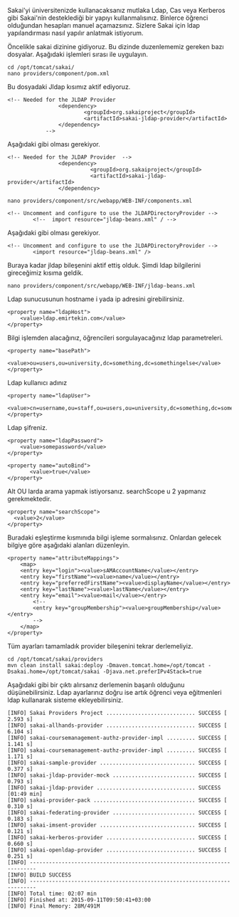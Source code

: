 Sakai'yi üniversitenizde kullanacaksanız mutlaka Ldap, Cas veya Kerberos gibi Sakai'nin desteklediği bir yapıyı kullanmalısınız. Binlerce öğrenci olduğundan hesapları manuel açamazsınız.
Sizlere Sakai için ldap yapılandırması nasıl yapılır anlatmak istiyorum.

Öncelikle sakai dizinine gidiyoruz. Bu dizinde duzenlememiz gereken bazı dosyalar. Aşağıdaki işlemleri sırası ile uygulayın.
```
cd /opt/tomcat/sakai/
nano providers/component/pom.xml
```
Bu dosyadaki Jldap kısımız aktif ediyoruz.
```
<!-- Needed for the JLDAP Provider
                <dependency>
                        <groupId>org.sakaiproject</groupId>
                        <artifactId>sakai-jldap-provider</artifactId>
                </dependency>
            -->
```
Aşağıdaki gibi olması gerekiyor.
```
<!-- Needed for the JLDAP Provider  -->
                <dependency>
                          <groupId>org.sakaiproject</groupId>
                          <artifactId>sakai-jldap-provider</artifactId>
                </dependency>
```                              
```           
nano providers/component/src/webapp/WEB-INF/components.xml
```

```
<!-- Uncomment and configure to use the JLDAPDirectoryProvider -->
        <!--  import resource="jldap-beans.xml" / -->
```
Aşağıdaki gibi olması gerekiyor.

```
<!-- Uncomment and configure to use the JLDAPDirectoryProvider -->
        <import resource="jldap-beans.xml" />

```
Buraya kadar jldap bileşenini aktif ettiş olduk. Şimdi ldap bilgilerini gireceğimiz kısıma geldik.

```
nano providers/component/src/webapp/WEB-INF/jldap-beans.xml
```
Ldap sunucusunun hostname i yada ip adresini girebilirsiniz.
```
<property name="ldapHost">
    <value>ldap.emirtekin.com</value>
</property>
```
Bilgi işlemden alacağınız, öğrencileri sorgulayacağınız ldap parametreleri.
```
<property name="basePath">
    <value>ou=users,ou=university,dc=something,dc=somethingelse</value>
</property>
```
Ldap kullanıcı adınız
```
<property name="ldapUser">
    <value>cn=username,ou=staff,ou=users,ou=university,dc=something,dc=somethingelse</value>
</property>
```
Ldap şifreniz.
```
<property name="ldapPassword">
    <value>somepassword</value>
</property>
```
```
<property name="autoBind">
       <value>true</value>
</property>
```
Alt OU larda arama yapmak istiyorsanız. searchScope u 2 yapmanız gerekmektedir.
```
<property name="searchScope">
  <value>2</value>
</property>
```
Buradaki eşleştirme kısmınıda bilgi işleme sormalısınız. Onlardan gelecek bilgiye göre aşağıdaki alanları düzenleyin.
```
<property name="attributeMappings">
    <map>
    <entry key="login"><value>sAMAccountName</value></entry>         
    <entry key="firstName"><value>name</value></entry>
    <entry key="preferredFirstName"><value>displayName</value></entry>
    <entry key="lastName"><value>lastName</value></entry>
    <entry key="email"><value>mail</value></entry>
        <!--
        <entry key="groupMembership"><value>groupMembership</value></entry>
        -->
    </map>
</property>
```

Tüm ayarları tamamladık provider bileşenini tekrar derlemeliyiz.
```
cd /opt/tomcat/sakai/providers
mvn clean install sakai:deploy -Dmaven.tomcat.home=/opt/tomcat -Dsakai.home=/opt/tomcat/sakai -Djava.net.preferIPv4Stack=true

```

Aşağıdaki gibi bir çıktı alırsanız derlemenin başarılı olduğunu düşünebilirsiniz. Ldap ayarlarınız doğru ise artık öğrenci veya eğitmenleri ldap kullanarak sisteme ekleyebilirsiniz.

```
[INFO] Sakai Providers Project ............................ SUCCESS [  2.593 s]
[INFO] sakai-allhands-provider ............................ SUCCESS [  6.104 s]
[INFO] sakai-coursemanagement-authz-provider-impl ......... SUCCESS [  1.141 s]
[INFO] sakai-coursemanagement-authz-provider-impl ......... SUCCESS [  1.171 s]
[INFO] sakai-sample-provider .............................. SUCCESS [  0.377 s]
[INFO] sakai-jldap-provider-mock .......................... SUCCESS [  0.793 s]
[INFO] sakai-jldap-provider ............................... SUCCESS [01:49 min]
[INFO] sakai-provider-pack ................................ SUCCESS [  0.310 s]
[INFO] sakai-federating-provider .......................... SUCCESS [  0.183 s]
[INFO] sakai-imsent-provider .............................. SUCCESS [  0.121 s]
[INFO] sakai-kerberos-provider ............................ SUCCESS [  0.660 s]
[INFO] sakai-openldap-provider ............................ SUCCESS [  0.251 s]
[INFO] ------------------------------------------------------------------------
[INFO] BUILD SUCCESS
[INFO] ------------------------------------------------------------------------
[INFO] Total time: 02:07 min
[INFO] Finished at: 2015-09-11T09:50:41+03:00
[INFO] Final Memory: 28M/491M
```
